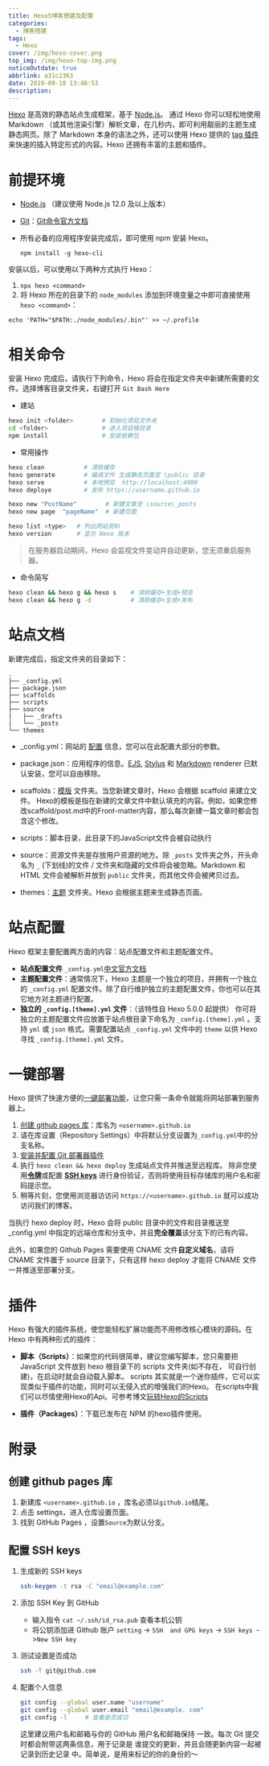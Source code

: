 ```yaml
---
title: Hexo5博客搭建及配置
categories:
  - 博客搭建
tags:
  - Hexo
cover: /img/hexo-cover.png
top_img: /img/hexo-top-img.png
noticeOutdate: true
abbrlink: a31c2363
date: 2019-09-10 13:48:53
description:
---
```


[Hexo](https://hexo.io/zh-cn/) 是高效的静态站点生成框架，基于 [Node.js](https://nodejs.org/)。 通过 Hexo 你可以轻松地使用 Markdown （或其他渲染引擎）解析文章，在几秒内，即可利用靓丽的主题生成静态网页。除了 Markdown 本身的语法之外，还可以使用 Hexo 提供的 [tag 插件](https://hexo.io/zh-cn/docs/tag-plugins.html) 来快速的插入特定形式的内容。Hexo 还拥有丰富的主题和插件。

<!-- more -->

# 前提环境

- [Node.js](http://nodejs.org/) （建议使用 Node.js 12.0 及以上版本）
- [Git](http://git-scm.com/)：[Git命令官方文档](https://git-scm.com/book/zh/v2)
- 所有必备的应用程序安装完成后，即可使用 npm 安装 Hexo。

  ```shell
  npm install -g hexo-cli
  ```

安装以后，可以使用以下两种方式执行 Hexo：

1. `npx hexo <command>`
2. 将 Hexo 所在的目录下的 `node_modules` 添加到环境变量之中即可直接使用 `hexo <command>`：

  ```shell
  echo 'PATH="$PATH:./node_modules/.bin"' >> ~/.profile
  ```

# 相关命令

安装 Hexo 完成后，请执行下列命令，Hexo 将会在指定文件夹中新建所需要的文件。选择博客目录文件夹，右键打开 `Git Bash Here`

- 建站 
```bash
hexo init <folder>        # 初始化项目文件夹
cd <folder>               # 进入项目根目录
npm install               # 安装依赖包
```

- 常用操作
```bash
hexo clean           # 清除缓存
hexo generate        # 编译文件 生成静态页面至 \public 目录
hexo serve           # 本地预览  http://localhost:4000 
hexo deploye         # 发布 https://username.github.io

hexo new "PostName"        # 新建文章至 \source\_posts
hexo new page  "pageName"  # 新建页面

hexo list <type>   # 列出网站资料
hexo version       # 显示 Hexo 版本
```

>  在服务器启动期间，Hexo 会监视文件变动并自动更新，您无须重启服务器。

- 命令简写
```bash
hexo clean && hexo g && hexo s    # 清除缓存+生成+预览
hexo clean && hexo g -d           # 清除缓存+生成+发布
```

# 站点文档

新建完成后，指定文件夹的目录如下：

```
.
├── _config.yml
├── package.json
├── scaffolds
├── scripts
├── source
|   ├── _drafts
|   └── _posts
└── themes
```

- _config.yml：网站的 [配置](https://hexo.io/zh-cn/docs/configuration) 信息，您可以在此配置大部分的参数。

- package.json：应用程序的信息。[EJS](https://ejs.co/), [Stylus](http://learnboost.github.io/stylus/) 和 [Markdown](http://daringfireball.net/projects/markdown/) renderer 已默认安装，您可以自由移除。
- scaffolds：[模版](https://hexo.io/zh-cn/docs/writing) 文件夹。当您新建文章时，Hexo 会根据 scaffold 来建立文件。
  Hexo的模板是指在新建的文章文件中默认填充的内容。例如，如果您修改scaffold/post.md中的Front-matter内容，那么每次新建一篇文章时都会包含这个修改。
- scripts：脚本目录，此目录下的JavaScript文件会被自动执行
- source：资源文件夹是存放用户资源的地方。除 `_posts` 文件夹之外，开头命名为 `_` (下划线)的文件 / 文件夹和隐藏的文件将会被忽略。Markdown 和 HTML 文件会被解析并放到 `public` 文件夹，而其他文件会被拷贝过去。
- themes：[主题](https://hexo.io/zh-cn/docs/themes) 文件夹。Hexo 会根据主题来生成静态页面。

# 站点配置

Hexo 框架主要配置两方面的内容：站点配置文件和主题配置文件。

- **站点配置文件** `_config.yml`[中文官方文档](https://hexo.io/zh-cn/docs/configuration)
- **主题配置文件**：通常情况下，Hexo 主题是一个独立的项目，并拥有一个独立的 `_config.yml` 配置文件。除了自行维护独立的主题配置文件，你也可以在其它地方对主题进行配置。
- **独立的 `_config.[theme].yml` 文件**：（该特性自 Hexo 5.0.0 起提供）
  你可将独立的主题配置文件应放置于站点根目录下命名为 `_config.[theme].yml` 。支持 `yml` 或 `json` 格式。需要配置站点 `_config.yml` 文件中的 `theme` 以供 Hexo 寻找 `_config.[theme].yml` 文件。

# 一键部署

Hexo 提供了快速方便的[一键部署功能](https://hexo.io/zh-cn/docs/one-command-deployment)，让您只需一条命令就能将网站部署到服务器上。

1. [创建 github pages 库](#创建-github-pages-库)：库名为 `<username>.github.io` 
2. 请在库设置（Repository Settings）中将默认分支设置为`_config.yml`中的分支名称。
3. [安装并配置 Git 部署器插件](hexo-deployer-git/)
4. 执行 `hexo clean && hexo deploy` 生成站点文件并推送至远程库。 
  除非您使用[**令牌**](hexo-deployer-git/)或配置 [**SSH keys**](#配置-SSH-keys) 进行身份验证，否则将使用目标存储库的用户名和密码提示您。
5.  稍等片刻，您使用浏览器访访问 `https://<username>.github.io` 就可以成功访问我们的博客。

当执行 hexo deploy 时，Hexo 会将 public 目录中的文件和目录推送至_config.yml 中指定的远端仓库和分支中，并且**完全覆盖**该分支下的已有内容。

此外，如果您的 Github Pages 需要使用 CNAME 文件**自定义域名**，请将 CNAME 文件置于 source 目录下，只有这样 hexo deploy 才能将 CNAME 文件一并推送至部署分支。

# 插件

Hexo 有强大的插件系统，使您能轻松扩展功能而不用修改核心模块的源码。在 Hexo 中有两种形式的插件：

- **脚本（Scripts）**：如果您的代码很简单，建议您编写脚本，您只需要把 JavaScript 文件放到 hexo 根目录下的 scripts 文件夹(如不存在，    可自行创建)，在启动时就会自动载入脚本。
    scripts 其实就是一个迷你插件，它可以实现类似于插件的功能，同时可以无侵入式的增强我们的Hexo。
    在scripts中我们可以尽情使用Hexo的Api。可参考博文[玩转Hexo的Scripts](https://blog.hvnobug.com/post/hexo-script.html)

- **插件（Packages）**：下载已发布在 NPM 的hexo插件使用。

# 附录

## 创建 github pages 库

1. 新建库 `<username>.github.io` ，库名必须以`github.io`结尾。 
2. 点击 settings，进入仓库设置页面。
3. 找到 GitHub Pages ，设置`Source`为默认分支。

## 配置 SSH keys

1. 生成新的 SSH keys
   ```sh
   ssh-keygen -t rsa -C "email@example.com"
   ```
2. 添加 SSH Key 到 GitHub
   - 输入指令 `cat ~/.ssh/id_rsa.pub` 查看本机公钥
   - 将公钥添加进 Github 账户 `setting` -> `SSH  and GPG keys` -> `SSH keys `->`New SSH key`
3. 测试设置是否成功
   ```sh
   ssh -T git@github.com
   ```
4. 配置个人信息
   ```sh
   git config --global user.name "username"
   git config --global user.email "email@example. com"
   git config -l     # 查看是否成功
   ```
   
   这里建议用户名和邮箱与你的 GitHub 用户名和邮箱保持 一致。每次 Git 提交时都会附带这两条信息，用于记录是 谁提交的更新，并且会随更新内容一起被记录到历史记录 中。简单说，是用来标记的你的身份的～

